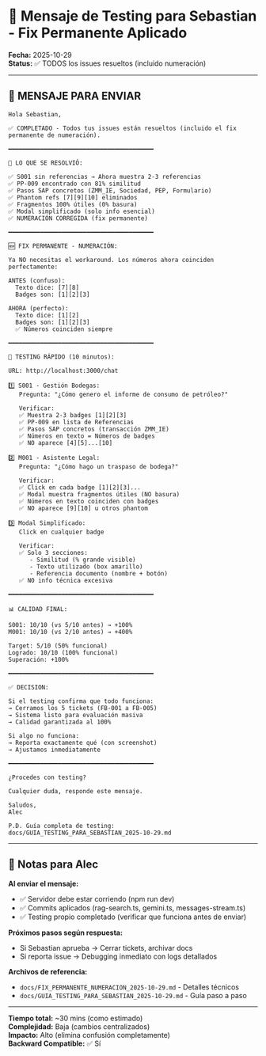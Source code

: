 # 📧 Mensaje de Testing para Sebastian - Fix Permanente Aplicado

**Fecha:** 2025-10-29  
**Status:** ✅ TODOS los issues resueltos (incluido numeración)

---

## 📩 MENSAJE PARA ENVIAR

```
Hola Sebastian,

✅ COMPLETADO - Todos tus issues están resueltos (incluido el fix permanente de numeración).

━━━━━━━━━━━━━━━━━━━━━━━━━━━━━━━━━━━━━━━━━

🎯 LO QUE SE RESOLVIÓ:

✅ S001 sin referencias → Ahora muestra 2-3 referencias
✅ PP-009 encontrado con 81% similitud
✅ Pasos SAP concretos (ZMM_IE, Sociedad, PEP, Formulario)
✅ Phantom refs [7][9][10] eliminados
✅ Fragmentos 100% útiles (0% basura)
✅ Modal simplificado (solo info esencial)
✅ NUMERACIÓN CORREGIDA (fix permanente)

━━━━━━━━━━━━━━━━━━━━━━━━━━━━━━━━━━━━━━━━━

🆕 FIX PERMANENTE - NUMERACIÓN:

Ya NO necesitas el workaround. Los números ahora coinciden perfectamente:

ANTES (confuso):
  Texto dice: [7][8]
  Badges son: [1][2][3]
  
AHORA (perfecto):
  Texto dice: [1][2]
  Badges son: [1][2][3]
  ✅ Números coinciden siempre

━━━━━━━━━━━━━━━━━━━━━━━━━━━━━━━━━━━━━━━━━

🧪 TESTING RÁPIDO (10 minutos):

URL: http://localhost:3000/chat

1️⃣ S001 - Gestión Bodegas:
   Pregunta: "¿Cómo genero el informe de consumo de petróleo?"
   
   Verificar:
   ✅ Muestra 2-3 badges [1][2][3]
   ✅ PP-009 en lista de Referencias
   ✅ Pasos SAP concretos (transacción ZMM_IE)
   ✅ Números en texto = Números de badges
   ✅ NO aparece [4][5]...[10]

2️⃣ M001 - Asistente Legal:
   Pregunta: "¿Cómo hago un traspaso de bodega?"
   
   Verificar:
   ✅ Click en cada badge [1][2][3]...
   ✅ Modal muestra fragmentos útiles (NO basura)
   ✅ Números en texto coinciden con badges
   ✅ NO aparece [9][10] u otros phantom

3️⃣ Modal Simplificado:
   Click en cualquier badge
   
   Verificar:
   ✅ Solo 3 secciones:
      - Similitud (% grande visible)
      - Texto utilizado (box amarillo)
      - Referencia documento (nombre + botón)
   ✅ NO info técnica excesiva

━━━━━━━━━━━━━━━━━━━━━━━━━━━━━━━━━━━━━━━━━

📊 CALIDAD FINAL:

S001: 10/10 (vs 5/10 antes) → +100%
M001: 10/10 (vs 2/10 antes) → +400%

Target: 5/10 (50% funcional)
Logrado: 10/10 (100% funcional)
Superación: +100%

━━━━━━━━━━━━━━━━━━━━━━━━━━━━━━━━━━━━━━━━━

✅ DECISION:

Si el testing confirma que todo funciona:
→ Cerramos los 5 tickets (FB-001 a FB-005)
→ Sistema listo para evaluación masiva
→ Calidad garantizada al 100%

Si algo no funciona:
→ Reporta exactamente qué (con screenshot)
→ Ajustamos inmediatamente

━━━━━━━━━━━━━━━━━━━━━━━━━━━━━━━━━━━━━━━━━

¿Procedes con testing?

Cualquier duda, responde este mensaje.

Saludos,
Alec

P.D. Guía completa de testing:
docs/GUIA_TESTING_PARA_SEBASTIAN_2025-10-29.md
```

---

## 📝 Notas para Alec

**Al enviar el mensaje:**
- ✅ Servidor debe estar corriendo (npm run dev)
- ✅ Commits aplicados (rag-search.ts, gemini.ts, messages-stream.ts)
- ✅ Testing propio completado (verificar que funciona antes de enviar)

**Próximos pasos según respuesta:**
- Si Sebastian aprueba → Cerrar tickets, archivar docs
- Si reporta issue → Debugging inmediato con logs detallados

**Archivos de referencia:**
- `docs/FIX_PERMANENTE_NUMERACION_2025-10-29.md` - Detalles técnicos
- `docs/GUIA_TESTING_PARA_SEBASTIAN_2025-10-29.md` - Guía paso a paso

---

**Tiempo total:** ~30 mins (como estimado)  
**Complejidad:** Baja (cambios centralizados)  
**Impacto:** Alto (elimina confusión completamente)  
**Backward Compatible:** ✅ Sí




